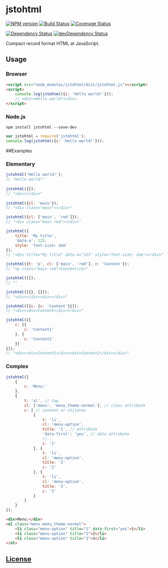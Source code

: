jstohtml
========
[![NPM version](https://img.shields.io/npm/v/jstohtml.svg?style=flat)](https://www.npmjs.com/package/jstohtml)
[![Build Status](https://img.shields.io/travis/hcodes/jstohtml.svg?style=flat)](https://travis-ci.org/hcodes/jstohtml)
[![Coverage Status](https://img.shields.io/coveralls/hcodes/jstohtml.svg?style=flat)](https://coveralls.io/r/hcodes/jstohtml)

[![Dependency Status](https://img.shields.io/david/hcodes/jstohtml.svg?style=flat)](https://david-dm.org/hcodes/jstohtml) [![devDependency Status](https://img.shields.io/david/dev/hcodes/jstohtml.svg?style=flat)](https://david-dm.org/hcodes/jstohtml#info=devDependencies)


Compact record format HTML at JavaScript.

## Usage
### Browser
```HTML
<script src="node_modules/jstohtml/dist/jstohtml.js"></script>
<script>
    console.log(jstohtml({c: 'Hello world!'}));
    // <div><Hello world!</div>
</script>
```
### Node.js
```
npm install jstohtml --save-dev
```

```js
var jstohtml = require('jstohtml');
console.log(jstohtml({c: 'Hello world!'}));
```

##Examples

### Elementary
```JavaScript
jstohtml('Hello world!');
// "Hello world!"
 
jstohtml({});
// "<div></div>"
 
jstohtml({cl: 'main'});
// "<div class="main"></div>"

jstohtml({cl: ['main', 'red']});
// "<div class="main red"></div>"

jstohtml({
    title: 'My title',
    'data-a': 123,
    style: 'font-size: 2em'
});
// "<div title="My title" data-a="123" style="font-size: 2em"></div>"

jstohtml({t: 'p', cl: ['main', 'red'], c: 'Content'});
// "<p class="main red">Content</p>"

jstohtml([]);
// ""

jstohtml([{}, {}]);
// "<div></div><div></div>"

jstohtml([{c: {c: 'Content'}}]);
// "<div><div>Content</div></div>"

jstohtml([{
    c: [{
        c: 'Content1'
    }, {
        c: 'Content2'
    }]
}]);
// "<div><div>Content1</div><div>Content2</div></div>"
```

### Complex
```JavaScript
jstohtml([
    {
        c: 'Menu:'
    },
    {
        t: 'ul', // tag
        cl: ['menu', 'menu_theme-normal'], // class attribute
        c: [ // content or children
            {
                t: 'li',
                cl: 'menu-option',
                title: '1', // attribute
                'data-first': 'yes', // data attribute
                //...
                c: '1'
            }, {
                t: 'li',
                cl: 'menu-option',
                title: '2'
                c: '2'
            }, {
                t: 'li',
                cl: 'menu-option',
                title: '3',
                c: '3'
            }
        ]
    }
]);
```

```HTML
<div>Menu:</div>
<ul class="menu menu_theme-normal">
    <li class="menu-option" title="1" data-first="yes">1</li>
    <li class="menu-option" title="2">2</li>
    <li class="menu-option" title="3">3</li>
</ul>
```


## [License](./LICENSE)
